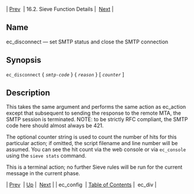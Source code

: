 | [Prev](sieve.ref.ec_config)  | 16.2. Sieve Function Details |  [Next](sieve.ref.ec_div) |

<a name="sieve.ref.ec_disconnect"></a>
## Name

ec_disconnect — set SMTP status and close the SMTP connection

## Synopsis

`ec_disconnect` { *`smtp-code`* } { *`reason`* } [ *`counter`* ]

<a name="idp29316784"></a>
## Description

This takes the same argument and performs the same action as ec_action except that subsequent to sending the response to the remote MTA, the SMTP session is terminated. NOTE: to be strictly RFC compliant, the SMTP code here should almost always be 421.

The optional counter string is used to count the number of hits for this particular action; if omitted, the script filename and line number will be assumed. You can see the hit count via the web console or via `ec_console` using the `sieve stats` command.

This is a terminal action; no further Sieve rules will be run for the current message in the current phase.

| [Prev](sieve.ref.ec_config)  | [Up](sieve.ref.files) |  [Next](sieve.ref.ec_div) |
| ec_config  | [Table of Contents](index) |  ec_div |
